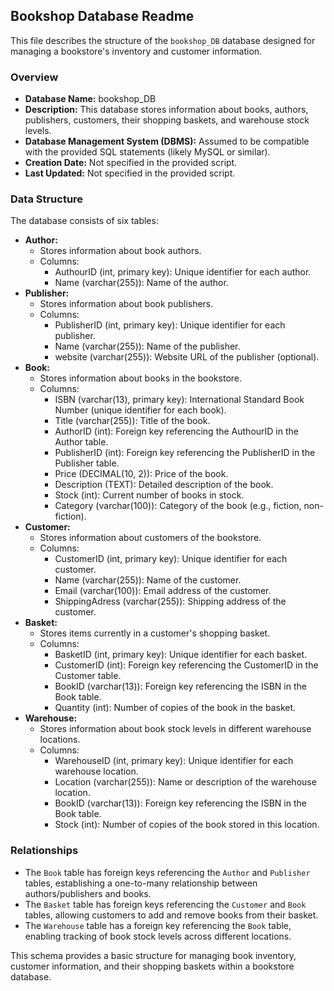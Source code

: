 ## Bookshop Database Readme

This file describes the structure of the `bookshop_DB` database designed for managing a bookstore's inventory and customer information.

### Overview

* **Database Name:** bookshop_DB
* **Description:** This database stores information about books, authors, publishers, customers, their shopping baskets, and warehouse stock levels.
* **Database Management System (DBMS):** Assumed to be compatible with the provided SQL statements (likely MySQL or similar).
* **Creation Date:** Not specified in the provided script.
* **Last Updated:** Not specified in the provided script.

### Data Structure

The database consists of six tables:

* **Author:**
    * Stores information about book authors.
    * Columns:
        * AuthourID (int, primary key): Unique identifier for each author.
        * Name (varchar(255)): Name of the author.
* **Publisher:**
    * Stores information about book publishers.
    * Columns:
        * PublisherID (int, primary key): Unique identifier for each publisher.
        * Name (varchar(255)): Name of the publisher.
        * website (varchar(255)): Website URL of the publisher (optional).
* **Book:**
    * Stores information about books in the bookstore.
    * Columns:
        * ISBN (varchar(13), primary key): International Standard Book Number (unique identifier for each book).
        * Title (varchar(255)): Title of the book.
        * AuthorID (int): Foreign key referencing the AuthourID in the Author table.
        * PublisherID (int): Foreign key referencing the PublisherID in the Publisher table.
        * Price (DECIMAL(10, 2)): Price of the book.
        * Description (TEXT): Detailed description of the book.
        * Stock (int): Current number of books in stock.
        * Category (varchar(100)): Category of the book (e.g., fiction, non-fiction).
* **Customer:**
    * Stores information about customers of the bookstore.
    * Columns:
        * CustomerID (int, primary key): Unique identifier for each customer.
        * Name (varchar(255)): Name of the customer.
        * Email (varchar(100)): Email address of the customer.
        * ShippingAdress (varchar(255)): Shipping address of the customer.
* **Basket:**
    * Stores items currently in a customer's shopping basket.
    * Columns:
        * BasketID (int, primary key): Unique identifier for each basket.
        * CustomerID (int): Foreign key referencing the CustomerID in the Customer table.
        * BookID (varchar(13)): Foreign key referencing the ISBN in the Book table.
        * Quantity (int): Number of copies of the book in the basket.
* **Warehouse:**
    * Stores information about book stock levels in different warehouse locations.
    * Columns:
        * WarehouseID (int, primary key): Unique identifier for each warehouse location.
        * Location (varchar(255)): Name or description of the warehouse location.
        * BookID (varchar(13)): Foreign key referencing the ISBN in the Book table.
        * Stock (int): Number of copies of the book stored in this location.

### Relationships

* The `Book` table has foreign keys referencing the `Author` and `Publisher` tables, establishing a one-to-many relationship between authors/publishers and books.
* The `Basket` table has foreign keys referencing the `Customer` and `Book` tables, allowing customers to add and remove books from their basket.
* The `Warehouse` table has a foreign key referencing the `Book` table, enabling tracking of book stock levels across different locations.

This schema provides a basic structure for managing book inventory, customer information, and their shopping baskets within a bookstore database. 
